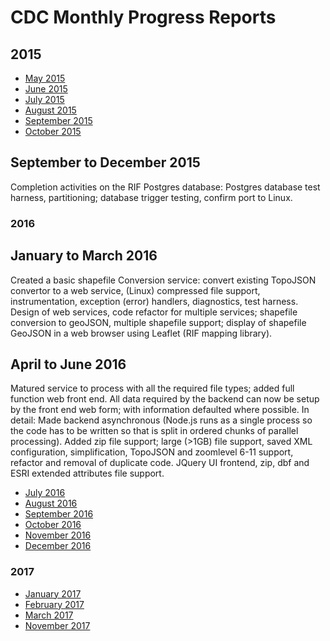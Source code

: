 # CDC Monthly Progress Reports

## 2015

* [May 2015](https://github.com/smallAreaHealthStatisticsUnit/rapidInquiryFacility/blob/master/Progress%20Reports/CDC%20Monthly%20progress%20reports/2015/May%202015.md)
* [June 2015](https://github.com/smallAreaHealthStatisticsUnit/rapidInquiryFacility/blob/master/Progress%20Reports/CDC%20Monthly%20progress%20reports/2015/June%202015.md)
* [July 2015](https://github.com/smallAreaHealthStatisticsUnit/rapidInquiryFacility/blob/master/Progress%20Reports/CDC%20Monthly%20progress%20reports/2015/July%202015.md)
* [August 2015](https://github.com/smallAreaHealthStatisticsUnit/rapidInquiryFacility/blob/master/Progress%20Reports/CDC%20Monthly%20progress%20reports/2015/August%202015.md)
* [September 2015](https://github.com/smallAreaHealthStatisticsUnit/rapidInquiryFacility/blob/master/Progress%20Reports/CDC%20Monthly%20progress%20reports/2015/September%202015.md)
* [October 2015](https://github.com/smallAreaHealthStatisticsUnit/rapidInquiryFacility/blob/master/Progress%20Reports/CDC%20Monthly%20progress%20reports/2015/October%202015.md)

## September to December 2015

Completion activities on the RIF Postgres database: Postgres database test harness, partitioning; database trigger testing, confirm port to Linux. 

### 2016

## January to March 2016

Created a basic shapefile Conversion service: convert existing TopoJSON convertor to a web service, (Linux) compressed file support, instrumentation, exception (error) 
handlers, diagnostics, test harness. Design of web services, code refactor for multiple services; shapefile conversion to geoJSON, multiple shapefile support; display 
of shapefile GeoJSON in a web browser using Leaflet (RIF mapping library).

## April to June 2016

Matured service to process with all the required file types; added full function web front end. All data required by the backend can now be setup by the front end web
form; with information defaulted where possible. In detail: Made backend asynchronous (Node.js runs as a single process so the code has to be written so that is split 
in ordered chunks of parallel processing). Added zip file support; large (>1GB) file support, saved XML configuration, simplification, TopoJSON and zoomlevel 6-11 support, 
refactor and removal of duplicate code. JQuery UI frontend, zip, dbf and ESRI extended attributes file support.

* [July 2016](https://github.com/smallAreaHealthStatisticsUnit/rapidInquiryFacility/blob/master/Progress%20Reports/CDC%20Monthly%20progress%20reports/2016/July%202016.md)
* [August 2016](https://github.com/smallAreaHealthStatisticsUnit/rapidInquiryFacility/blob/master/Progress%20Reports/CDC%20Monthly%20progress%20reports/2016/August%202016.md)
* [September 2016](https://github.com/smallAreaHealthStatisticsUnit/rapidInquiryFacility/blob/master/Progress%20Reports/CDC%20Monthly%20progress%20reports/2016/September%202016.md)
* [October 2016](https://github.com/smallAreaHealthStatisticsUnit/rapidInquiryFacility/blob/master/Progress%20Reports/CDC%20Monthly%20progress%20reports/2016/October%202016.md)
* [November 2016](https://github.com/smallAreaHealthStatisticsUnit/rapidInquiryFacility/blob/master/Progress%20Reports/CDC%20Monthly%20progress%20reports/2016/November%202016.md)
* [December 2016](https://github.com/smallAreaHealthStatisticsUnit/rapidInquiryFacility/blob/master/Progress%20Reports/CDC%20Monthly%20progress%20reports/2016/December%202016.md)

### 2017

* [January 2017](https://github.com/smallAreaHealthStatisticsUnit/rapidInquiryFacility/blob/master/Progress%20Reports/CDC%20Monthly%20progress%20reports/2017/January%202017.md)
* [February 2017](https://github.com/smallAreaHealthStatisticsUnit/rapidInquiryFacility/blob/master/Progress%20Reports/CDC%20Monthly%20progress%20reports/2017/February%202017.md)
* [March 2017](https://github.com/smallAreaHealthStatisticsUnit/rapidInquiryFacility/blob/master/Progress%20Reports/CDC%20Monthly%20progress%20reports/2017/March%202017.md)
* [November 2017](https://github.com/smallAreaHealthStatisticsUnit/rapidInquiryFacility/blob/master/Progress%20Reports/CDC%20Monthly%20progress%20reports/2017/November%202017%20update.md.md)
